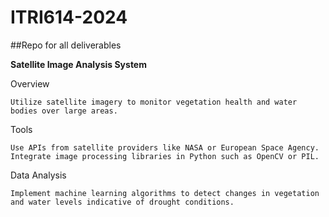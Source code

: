 # ITRI614-2024

##Repo for all deliverables

**Satellite Image Analysis System**

Overview
```
Utilize satellite imagery to monitor vegetation health and water bodies over large areas.
```

Tools
```
Use APIs from satellite providers like NASA or European Space Agency. Integrate image processing libraries in Python such as OpenCV or PIL.
```

Data Analysis
```
Implement machine learning algorithms to detect changes in vegetation and water levels indicative of drought conditions.
```

